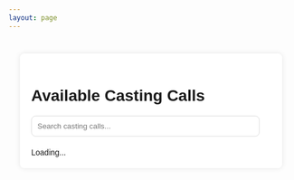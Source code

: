 ```yaml
---
layout: page
---
```


<style>
        .resource-wrapper {
            font-family: Arial, sans-serif;
            padding: 20px;
            display: flex;
            justify-content: center;
            align-items: flex-start; /* Align items to the top */
            min-height: 100vh;
            box-sizing: border-box;
            margin-top: 20px; /* Adjust gap from the top of the page */
        }
        .resource-container {
            max-width: 800px;
            width: 100%;
            padding: 20px;
            background-color: #fff;
            border-radius: 8px;
            box-shadow: 0 0 10px rgba(0, 0, 0, 0.1);
            box-sizing: border-box;
        }
        .search-bar {
            margin-bottom: 20px; /* Gap between search bar and resource list */
            padding: 10px;
            border-radius: 8px;
            border: 1px solid #ddd;
            width: calc(100% - 20px); /* Full width minus padding */
            box-sizing: border-box;
        }
        .resource-list {
            display: flex;
            flex-direction: column;
            gap: 20px;
            width: 100%;
            text-align: left; /* Align text to the left */
            box-sizing: border-box;
        }
        .resource {
            display: flex;
            align-items: center;
            gap: 20px;
            border: 1px solid #ddd;
            padding: 10px;
            border-radius: 8px;
            background-color: #f9f9f9;
        }
        .resource img {
            width: 150px;
            height: 150px;
            border-radius: 8px;
            cursor: pointer;
        }
        .resource-details {
            flex: 1;
        }
        .resource-title {
            font-size: 20px;
            margin: 0;
        }
        .resource-description {
            margin: 5px 0 0 0;
            color: #666;
        }

        /* Responsive Design */
        @media (max-width: 768px) {
            .resource-container {
                padding: 10px;
            }
            .search-bar {
                margin-bottom: 10px; /* Adjust gap for smaller screens */
                padding: 8px;
                width: calc(100% - 16px); /* Adjust width for smaller screens */
            }
            .resource {
                flex-direction: column; /* Stack image and text vertically */
                align-items: flex-start; /* Align items to the left */
                text-align: left; /* Align text to the left */
            }
            .resource img {
                width: 100%;
                height: auto;
                margin-bottom: 10px; /* Add space between image and text */
            }
            .resource-title {
                font-size: 18px; /* Adjust font size for smaller screens */
            }
            .resource-description {
                font-size: 14px; /* Adjust font size for smaller screens */
            }
        }
    </style>
<body>
    <div class="resource-wrapper">
        <div class="resource-container">
            <h1>Available Casting Calls</h1>
            <input type="text" id="search-bar" class="search-bar" placeholder="Search casting calls...">
            <div class="resource-list" id="resource-list">
                <!-- Resources will be inserted here -->
                Loading...
            </div>
        </div>
    </div>
    <script src="script.js"></script>
</body>